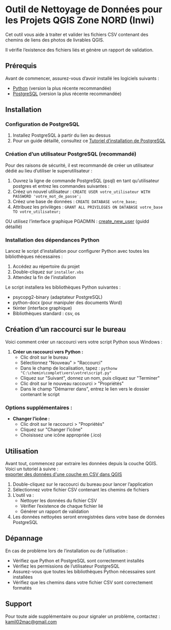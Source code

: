# Outil de Nettoyage de Données pour les Projets QGIS Zone NORD (Inwi)

Cet outil vous aide à traiter et valider les fichiers CSV contenant des chemins de liens des photos de livrables QGIS. 

Il vérifie l’existence des fichiers liés et génère un rapport de validation.

## Prérequis

Avant de commencer, assurez-vous d’avoir installé les logiciels suivants :

- [Python](https://www.python.org/downloads/) (version la plus récente recommandée)
- [PostgreSQL](https://www.postgresql.org/download/) (version la plus récente recommandée)

## Installation

### Configuration de PostgreSQL

1. Installez PostgreSQL à partir du lien au dessus  
2. Pour un guide détaillé, consultez ce [Tutoriel d’installation de PostgreSQL](https://www.youtube.com/watch?v=4qH-7w5LZsA&list=PLQQ4jCKoK5On2OSmPjOVwQ5nyuz78B2Zp&index=56)

### Création d’un utilisateur PostgreSQL (recommandé)

Pour des raisons de sécurité, il est recommandé de créer un utilisateur dédié au lieu d’utiliser le superutilisateur :

1. Ouvrez la ligne de commande PostgreSQL (psql) en tant qu’utilisateur postgres  et entrez les commandes suivantes :
2. Créez un nouvel utilisateur : `CREATE USER votre_utilisateur WITH PASSWORD 'votre_mot_de_passe';`  
3. Créez une base de données : `CREATE DATABASE votre_base;`  
4. Attribuez les privilèges : `GRANT ALL PRIVILEGES ON DATABASE votre_base TO votre_utilisateur;`  

OU utilisez l’interface graphique PGADMIN : [create_new_user](https://www.youtube.com/watch?v=oNJpktM65eY) (guidd détaillé) 

### Installation des dépendances Python

Lancez le script d’installation pour configurer Python avec toutes les bibliothèques nécessaires :

1. Accédez au répertoire du projet  
2. Double-cliquez sur `installer.vbs`  
3. Attendez la fin de l’installation  

Le script installera les bibliothèques Python suivantes :
- psycopg2-binary (adaptateur PostgreSQL)
- python-docx (pour manipuler des documents Word)
- tkinter (interface graphique)
- Bibliothèques standard : csv, os

## Création d’un raccourci sur le bureau

Voici comment créer un raccourci vers votre script Python sous Windows :

1. **Créer un raccourci vers Python :**
   - Clic droit sur le bureau
   - Sélectionnez "Nouveau" > "Raccourci"
   - Dans le champ de localisation, tapez : `pythonw "C:\chemin\complet\vers\votre\script.py"`
   - Cliquez sur "Suivant", donnez un nom, puis cliquez sur "Terminer"
   - Clic droit sur le nouveau raccourci > "Propriétés"
   - Dans le champ "Démarrer dans", entrez le lien vers le dossier contenant le script

### Options supplémentaires :

- **Changer l’icône :**
  - Clic droit sur le raccourci > "Propriétés"
  - Cliquez sur "Changer l’icône"
  - Choisissez une icône appropriée (.ico)

## Utilisation

Avant tout, commencez par extraire les données depuis la couche QGIS. Voici un tutoriel à suivre :  
[exporter des données d'une couche en CSV dans QGIS](https://www.youtube.com/watch?v=VV378t7IkMo)

1. Double-cliquez sur le raccourci du bureau pour lancer l’application  
2. Sélectionnez votre fichier CSV contenant les chemins de fichiers  
3. L’outil va :
   - Nettoyer les données du fichier CSV
   - Vérifier l’existence de chaque fichier lié
   - Générer un rapport de validation  
4. Les données nettoyées seront enregistrées dans votre base de données PostgreSQL

## Dépannage

En cas de problème lors de l’installation ou de l’utilisation :

- Vérifiez que Python et PostgreSQL sont correctement installés  
- Vérifiez les permissions de l’utilisateur PostgreSQL  
- Assurez-vous que toutes les bibliothèques Python nécessaires sont installées  
- Vérifiez que les chemins dans votre fichier CSV sont correctement formatés

## Support

Pour toute aide supplémentaire ou pour signaler un problème, contactez : kamil02mac@gmail.com


